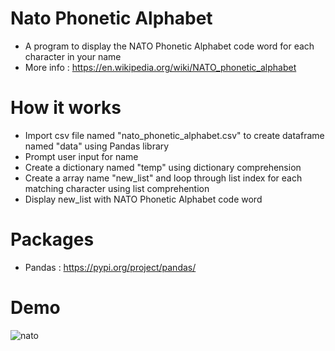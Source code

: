 # Nato Phonetic Alphabet
 - A program to display the NATO Phonetic Alphabet code word for each character in your name
 - More info : https://en.wikipedia.org/wiki/NATO_phonetic_alphabet
# How it works
 - Import csv file named "nato_phonetic_alphabet.csv" to create dataframe named "data" using Pandas library
 - Prompt user input for name
 - Create a dictionary named "temp" using dictionary comprehension 
 - Create a array name "new_list" and loop through list index for each matching character using list comprehention
 - Display new_list with NATO Phonetic Alphabet code word 
 
# Packages
 - Pandas : https://pypi.org/project/pandas/
# Demo
![nato](https://user-images.githubusercontent.com/50704452/100880498-7c0ec600-34b5-11eb-98cb-245f09b5d48c.gif)

 
